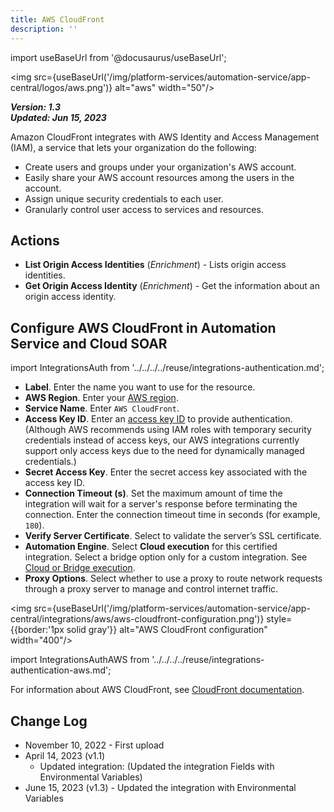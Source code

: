 ```yaml
---
title: AWS CloudFront
description: ''
---
```

import useBaseUrl from '@docusaurus/useBaseUrl';

<img src={useBaseUrl('/img/platform-services/automation-service/app-central/logos/aws.png')} alt="aws" width="50"/>

***Version: 1.3  
Updated: Jun 15, 2023***

Amazon CloudFront integrates with AWS Identity and Access Management (IAM), a service that lets your organization do the following:

* Create users and groups under your organization's AWS account.
* Easily share your AWS account resources among the users in the account.
* Assign unique security credentials to each user.
* Granularly control user access to services and resources.

## Actions

* **List Origin Access Identities** (*Enrichment*) - Lists origin access identities.
* **Get Origin Access Identity** (*Enrichment*) - Get the information about an origin access identity.

## Configure AWS CloudFront in Automation Service and Cloud SOAR

import IntegrationsAuth from '../../../../reuse/integrations-authentication.md';

<IntegrationsAuth/>

* **Label**. Enter the name you want to use for the resource.
* **AWS Region**. Enter your [AWS region](https://docs.aws.amazon.com/global-infrastructure/latest/regions/aws-regions.html).
* **Service Name**. Enter `AWS CloudFront`.
* **Access Key ID**. Enter an [access key ID](https://docs.aws.amazon.com/IAM/latest/UserGuide/id_credentials_access-keys.html) to provide authentication. (Although AWS recommends using IAM roles with temporary security credentials instead of access keys, our AWS integrations currently support only access keys due to the need for dynamically managed credentials.)
* **Secret Access Key**. Enter the secret access key associated with the access key ID.
* **Connection Timeout (s)**. Set the maximum amount of time the integration will wait for a server's response before terminating the connection. Enter the connection timeout time in seconds (for example, `180`). 
* **Verify Server Certificate**. Select to validate the server’s SSL certificate.
* **Automation Engine**. Select **Cloud execution** for this certified integration. Select a bridge option only for a custom integration. See [Cloud or Bridge execution](/docs/platform-services/automation-service/automation-service-integrations/#cloud-or-bridge-execution).
* **Proxy Options**. Select whether to use a proxy to route network requests through a proxy server to manage and control internet traffic.

<img src={useBaseUrl('/img/platform-services/automation-service/app-central/integrations/aws/aws-cloudfront-configuration.png')} style={{border:'1px solid gray'}} alt="AWS CloudFront configuration" width="400"/>

import IntegrationsAuthAWS from '../../../../reuse/integrations-authentication-aws.md';

<IntegrationsAuthAWS/>

For information about AWS CloudFront, see [CloudFront documentation](https://docs.aws.amazon.com/cloudfront/).

## Change Log

* November 10, 2022 - First upload
* April 14, 2023 (v1.1)
	+ Updated integration: (Updated the integration Fields with Environmental Variables)
* June 15, 2023 (v1.3) - Updated the integration with Environmental Variables
